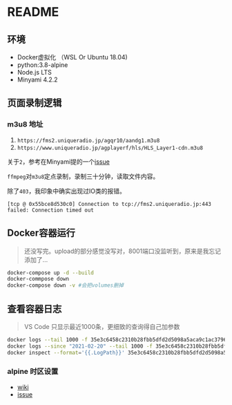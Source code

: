 # README

## 环境

- Docker虚拟化 （WSL Or Ubuntu 18.04)
- python:3.8-alpine
- Node.js LTS
- Minyami 4.2.2

## 页面录制逻辑

### m3u8 地址

1. `https://fms2.uniqueradio.jp/agqr10/aandg1.m3u8`
2. `https://www.uniqueradio.jp/agplayerf/hls/HLS_Layer1-cdn.m3u8` 

关于`2`，参考在Minyami提的一个[issue](https://github.com/Last-Order/Minyami/issues/73)


`ffmpeg`对`m3u8`定点录制，录制三十分钟，读取文件内容。

除了`403`，我印象中确实出现过IO类的报错。

```log
[tcp @ 0x55bce8d530c0] Connection to tcp://fms2.uniqueradio.jp:443 failed: Connection timed out
```

### 


## Docker容器运行

> 还没写完。upload的部分感觉没写对，8001端口没监听到，原来是我忘记添加了...

```bash
docker-compose up -d --build
docker-commpose down
docker-compose down -v #会把volumes删掉

```

## 查看容器日志

> VS Code 只显示最近1000条，更细致的查询得自己加参数

```bash
docker logs --tail 1000 -f 35e3c6458c2310b28fbb5dfd2d5098a5aca9c1ac3796d7c9ac7274257c0edcca 
docker logs --since "2021-02-20" --tail 1000 -f 35e3c6458c2310b28fbb5dfd2d5098a5aca9c1ac3796d7c9ac7274257c0edcca 
docker inspect --format='{{.LogPath}}' 35e3c6458c2310b28fbb5dfd2d5098a5aca9c1ac3796d7c9ac7274257c0edcca 
```

### alpine 时区设置

- [wiki](https://wiki.alpinelinux.org/wiki/Setting_the_timezone)
- [issue](https://github.com/gliderlabs/docker-alpine/issues/136)